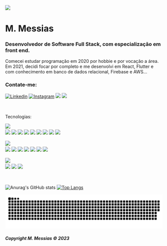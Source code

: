 <div>
<img src="https://avatars.githubusercontent.com/u/78608382?s=400&u=d5e5ae4607ca9a1589bbf68dd8d0ecac5d9e6945&v=4" height=65>
</div>

# M. Messias

### Desenvolvedor de Software Full Stack, com especialização em front end.

Comecei estudar programação em 2020 por hobbie e por vocação a área. Em 2021, decidi focar por completo e me desenvolvi em React, Flutter e com conhecimento em banco de dados relacional, Firebase e AWS...

### Contate-me:

<div>
 <a href="https://www.linkedin.com/in/mmessiasdev/" target="_blank" rel="noopener"><img src="https://img.shields.io/badge/linkedin-20232A?style=for-the-badge&logo=linkedin" alt="Linkedin"></a>
  <a href="https://www.instagram.com/mmessiasdev/" target="_blank" rel="noopener"><img src="https://img.shields.io/badge/Instagram-20232A?style=for-the-badge&logo=instagram" alt="Instagram"></a>
  <a href="http://api.whatsapp.com/send?phone=5577991057040" target="_blank"><img src="https://img.shields.io/badge/WhatsApp-20232A?style=for-the-badge&logo=whatsapp"></a>
  <a href="https://www.youtube.com/channel/UCHSrdW4QVmr-CjVW3KP2FAw" target="_blank"><img src="https://img.shields.io/badge/YouTube-20232A?style=for-the-badge&logo=youtube"></a>
</div>

<br/>
<br/>


Tecnologias:

<div>
<img src="https://img.shields.io/badge/Flutter-20232A?style=for-the-badge&logo=flutter&color=blue&logoColor=white"> 
<br>
<img src="https://img.shields.io/badge/MVC-20232A?style=flat-square&logo=flutter&color=blue&logoColor=white"> 
<img src="https://img.shields.io/badge/SetState-20232A?style=flat-square&logo=flutter&color=blue&logoColor=white"> 
<img src="https://img.shields.io/badge/Hive-20232A?style=flat-square&logo=flutter&color=blue&logoColor=white"> 
<img src="https://img.shields.io/badge/Flutter Secure Storage-20232A?style=flat-square&logo=flutter&color=blue&logoColor=white">
<img src="https://img.shields.io/badge/Image Cache-20232A?style=flat-square&logo=flutter&color=blue&logoColor=white">
<img src="https://img.shields.io/badge/Visuals and structural Widgets-20232A?style=flat-square&logo=flutter&color=blue&logoColor=white">
<img src="https://img.shields.io/badge/Consuming API rest CRUD-20232A?style=flat-square&logo=flutter&color=blue&logoColor=white">
<img src="https://img.shields.io/badge/Global state management (Singleton)-20232A?style=flat-square&logo=flutter&color=blue&logoColor=white">
<img src="https://img.shields.io/badge/Package get it Singleton-20232A?style=flat-square&logo=flutter&color=blue&logoColor=white">
<div/>
  
<br/>

<div>
<img src="https://img.shields.io/badge/React-20232A?style=for-the-badge&logo=React&color=blue&logoColor=white"> 
<br/>
<img src="https://img.shields.io/badge/Styled Components-20232A?style=flat-square&logo=React&color=blue&logoColor=white">
<img src="https://img.shields.io/badge/Unit Test-20232A?style=flat-square&logo=React&color=blue&logoColor=white">
<img src="https://img.shields.io/badge/Type Script-20232A?style=flat-square&logo=React&color=blue&logoColor=white">
<img src="https://img.shields.io/badge/React Router Dom-20232A?style=flat-square&logo=React&color=blue&logoColor=white">
<img src="https://img.shields.io/badge/Router Authentication-20232A?style=flat-square&logo=React&color=blue&logoColor=white">
<img src="https://img.shields.io/badge/Local Storage-20232A?style=flat-square&logo=React&color=blue&logoColor=white">
<img src="https://img.shields.io/badge/Consuming API rest CRUD-20232A?style=flat-square&logo=React&color=blue&logoColor=white">
<div/>
<br/>
  
<div>
<img src="https://img.shields.io/badge/AWS-20232A?style=for-the-badge&logo=Amazon&color=blue&logoColor=white">
<br/> 
<img src="https://img.shields.io/badge/RDS-20232A?style=flat-square&logo=Amazon&color=blue&logoColor=white">
<img src="https://img.shields.io/badge/Elastic Beanstalk-20232A?style=flat-square&logo=Amazon&color=blue&logoColor=white">
<img src="https://img.shields.io/badge/EC2-20232A?style=flat-square&logo=Amazon&color=blue&logoColor=white">

<div/>

<br/> 
<br/> 

![Anurag's GitHub stats](https://github-readme-stats.vercel.app/api?username=mmessiasdev&show_icons=true&theme=dracula) [![Top Langs](https://github-readme-stats.vercel.app/api/top-langs/?username=mmessiasdev&layout=compact&theme=dracula)](https://github.com/anuraghazra/github-readme-stats)

![Snake Animation](https://github.com/ErykTavares/ErykTavares/blob/output/github-contribution-grid-snake.svg)

###### **Copyright M. Messias © 2023**
